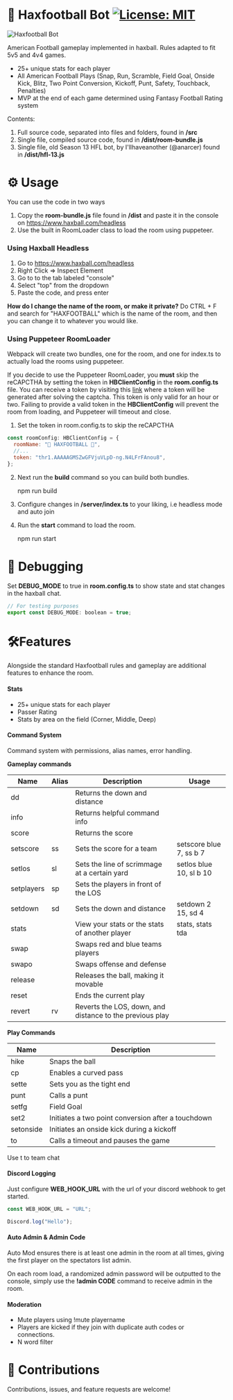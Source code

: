 # 🏈 Haxfootball Bot [![License: MIT](https://img.shields.io/badge/License-MIT-yellow.svg)](https://opensource.org/licenses/MIT)

![Haxfootball Bot](https://i.imgur.com/7jwWrDH.png)

American Football gameplay implemented in haxball. Rules adapted to fit 5v5 and 4v4 games.

- 25+ unique stats for each player
- All American Football Plays (Snap, Run, Scramble, Field Goal, Onside Kick, Blitz, Two Point Conversion, Kickoff, Punt, Safety, Touchback, Penalties)
- MVP at the end of each game determined using Fantasy Football Rating system

Contents:

1.  Full source code, separated into files and folders, found in **/src**
2.  Single file, compiled source code, found in **/dist/room-bundle.js**
3.  Single file, old Season 13 HFL bot, by I'llhaveanother (@anarcer) found in **/dist/hfl-13.js**

# ⚙️ Usage

You can use the code in two ways

1.  Copy the **room-bundle.js** file found in **/dist** and paste it in the console on https://www.haxball.com/headless
2.  Use the built in RoomLoader class to load the room using puppeteer.

### Using Haxball Headless

1. Go to https://www.haxball.com/headless
2. Right Click => Inspect Element
3. Go to to the tab labeled "console"
4. Select "top" from the dropdown
5. Paste the code, and press enter

**How do I change the name of the room, or make it private?**
Do CTRL + F and search for "HAXFOOTBALL" which is the name of the room, and then you can change it to whatever you would like.

### Using Puppeteer RoomLoader

Webpack will create two bundles, one for the room, and one for index.ts to actually load the rooms using puppeteer.

If you decide to use the Puppeteer RoomLoader, you **must** skip the reCAPCTHA by setting the token in **HBClientConfig** in the **room.config.ts** file. You can receive a token by visiting this [link](https://www.haxball.com/headlesstoken) where a token will be generated after solving the captcha. This token is only valid for an hour or two. Failing to provide a valid token in the **HBClientConfig** will prevent the room from loading, and Puppeteer will timeout and close.

1. Set the token in room.config.ts to skip the reCAPCTHA

```js
const roomConfig: HBClientConfig = {
  roomName: "🏈 HAXFOOTBALL 🏈",
  //...
  token: "thr1.AAAAAGMSZwGFVjuVLpD-ng.N4LFrFAnou8",
};
```

2. Next run the **build** command so you can build both bundles.

   npm run build

3. Configure changes in **/server/index.ts** to your liking, i.e headless mode and auto join

4. Run the **start** command to load the room.

   npm run start

# 🔧 Debugging

Set **DEBUG_MODE** to true in **room.config.ts** to show state and stat changes in the haxball chat.

```js
// For testing purposes
export const DEBUG_MODE: boolean = true;
```

# 🛠️Features

Alongside the standard Haxfootball rules and gameplay are additional features to enhance the room.

#### Stats

- 25+ unique stats for each player
- Passer Rating
- Stats by area on the field (Corner, Middle, Deep)

#### Command System

Command system with permissions, alias names, error handling.

**Gameplay commands**

| Name       | Alias | Description                                              | Usage                   |
| ---------- | ----- | -------------------------------------------------------- | ----------------------- |
| dd         |       | Returns the down and distance                            |                         |
| info       |       | Returns helpful command info                             |                         |
| score      |       | Returns the score                                        |                         |
| setscore   | ss    | Sets the score for a team                                | setscore blue 7, ss b 7 |
| setlos     | sl    | Sets the line of scrimmage at a certain yard             | setlos blue 10, sl b 10 |
| setplayers | sp    | Sets the players in front of the LOS                     |                         |
| setdown    | sd    | Sets the down and distance                               | setdown 2 15, sd 4      |
| stats      |       | View your stats or the stats of another player           | stats, stats tda        |
| swap       |       | Swaps red and blue teams players                         |                         |
| swapo      |       | Swaps offense and defense                                |                         |
| release    |       | Releases the ball, making it movable                     |                         |
| reset      |       | Ends the current play                                    |                         |
| revert     | rv    | Reverts the LOS, down, and distance to the previous play |                         |

**Play Commands**

| Name      | Description                                        |
| --------- | -------------------------------------------------- |
| hike      | Snaps the ball                                     |
| cp        | Enables a curved pass                              |
| sette     | Sets you as the tight end                          |
| punt      | Calls a punt                                       |
| setfg     | Field Goal                                         |
| set2      | Initiates a two point conversion after a touchdown |
| setonside | Initiates an onside kick during a kickoff          |
| to        | Calls a timeout and pauses the game                |

Use t to team chat

#### Discord Logging

Just configure **WEB_HOOK_URL** with the url of your discord webhook to get started.

```js
const WEB_HOOK_URL = "URL";

Discord.log("Hello");
```

#### Auto Admin & Admin Code

Auto Mod ensures there is at least one admin in the room at all times, giving the first player on the spectators list admin.

On each room load, a randomized admin password will be outputted to the console, simply use the **!admin CODE** command to receive admin in the room.

#### Moderation

- Mute players using !mute playername
- Players are kicked if they join with duplicate auth codes or  
  connections.
- N word filter

# 🤝 Contributions

Contributions, issues, and feature requests are welcome!
